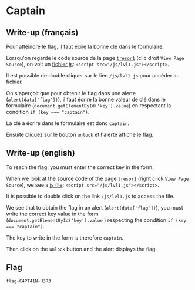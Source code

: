 # Captain

## Write-up (français)

Pour atteindre le flag, il faut écire la bonne clé dans le formulaire.

Lorsqu'on regarde le code source de la page [`tresor1`](../../src/templates/tresor1.html) (clic droit `View Page Source`), on voit un [fichier js](../../src/static/js/lvl1.js):
`<script src="/js/lvl1.js"></script>`.

Il est possible de double cliquer sur le lien `/js/lvl1.js` pour accéder au fichier.

On s'aperçoit que pour obtenir le flag dans une alerte (`alert(data['flag'])`), il faut écrire la bonne valeur de clé dans le formulaire (`document.getElementById('key').value`) en respectant la condition `if (key === "captain")`.

La clé a écrire dans le formulaire est donc `captain`.

Ensuite cliquez sur le bouton `unlock` et l'alerte affiche le flag.

## Write-up (english)

To reach the flag, you must enter the correct key in the form.

When we look at the source code of the page [`tresor1`](../../src/templates/tresor1.html) (right click `View Page Source`), we see a [js file](../../src/static/js/lvl1.js):
`<script src="/js/lvl1.js"></script>`.

It is possible to double click on the link `/js/lvl1.js` to access the file.

We see that to obtain the flag in an alert (`alert(data['flag'])`), you must write the correct key value in the form (`document.getElementById('key').value` ) respecting the condition `if (key === "captain")`.

The key to write in the form is therefore `captain`.

Then click on the `unlock` button and the alert displays the flag.

## Flag

`flag-C4PT41N-H3R3`
